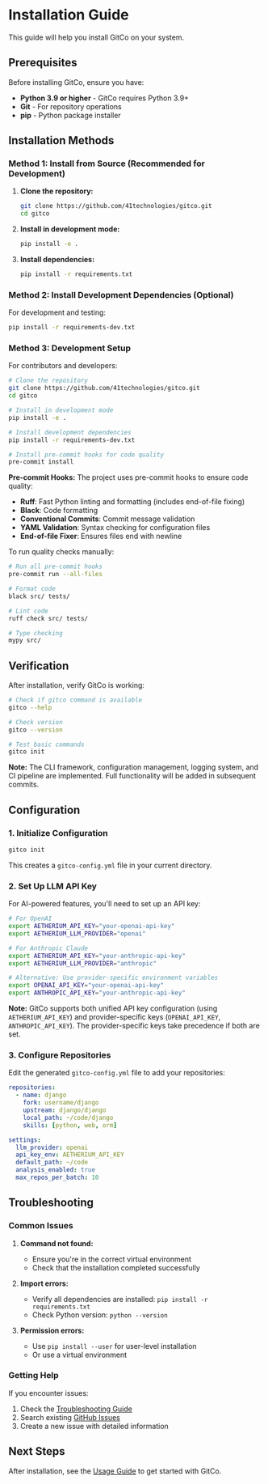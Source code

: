 # Installation Guide

This guide will help you install GitCo on your system.

## Prerequisites

Before installing GitCo, ensure you have:

- **Python 3.9 or higher** - GitCo requires Python 3.9+
- **Git** - For repository operations
- **pip** - Python package installer

## Installation Methods

### Method 1: Install from Source (Recommended for Development)

1. **Clone the repository:**
   ```bash
   git clone https://github.com/41technologies/gitco.git
   cd gitco
   ```

2. **Install in development mode:**
   ```bash
   pip install -e .
   ```

3. **Install dependencies:**
   ```bash
   pip install -r requirements.txt
   ```

### Method 2: Install Development Dependencies (Optional)

For development and testing:

```bash
pip install -r requirements-dev.txt
```

### Method 3: Development Setup

For contributors and developers:

```bash
# Clone the repository
git clone https://github.com/41technologies/gitco.git
cd gitco

# Install in development mode
pip install -e .

# Install development dependencies
pip install -r requirements-dev.txt

# Install pre-commit hooks for code quality
pre-commit install
```

**Pre-commit Hooks:**
The project uses pre-commit hooks to ensure code quality:
- **Ruff**: Fast Python linting and formatting (includes end-of-file fixing)
- **Black**: Code formatting
- **Conventional Commits**: Commit message validation
- **YAML Validation**: Syntax checking for configuration files
- **End-of-file Fixer**: Ensures files end with newline

To run quality checks manually:
```bash
# Run all pre-commit hooks
pre-commit run --all-files

# Format code
black src/ tests/

# Lint code
ruff check src/ tests/

# Type checking
mypy src/
```

## Verification

After installation, verify GitCo is working:

```bash
# Check if gitco command is available
gitco --help

# Check version
gitco --version

# Test basic commands
gitco init
```

**Note:** The CLI framework, configuration management, logging system, and CI pipeline are implemented. Full functionality will be added in subsequent commits.

## Configuration

### 1. Initialize Configuration

```bash
gitco init
```

This creates a `gitco-config.yml` file in your current directory.

### 2. Set Up LLM API Key

For AI-powered features, you'll need to set up an API key:

```bash
# For OpenAI
export AETHERIUM_API_KEY="your-openai-api-key"
export AETHERIUM_LLM_PROVIDER="openai"

# For Anthropic Claude
export AETHERIUM_API_KEY="your-anthropic-api-key"
export AETHERIUM_LLM_PROVIDER="anthropic"

# Alternative: Use provider-specific environment variables
export OPENAI_API_KEY="your-openai-api-key"
export ANTHROPIC_API_KEY="your-anthropic-api-key"
```

**Note:** GitCo supports both unified API key configuration (using `AETHERIUM_API_KEY`) and provider-specific keys (`OPENAI_API_KEY`, `ANTHROPIC_API_KEY`). The provider-specific keys take precedence if both are set.

### 3. Configure Repositories

Edit the generated `gitco-config.yml` file to add your repositories:

```yaml
repositories:
  - name: django
    fork: username/django
    upstream: django/django
    local_path: ~/code/django
    skills: [python, web, orm]

settings:
  llm_provider: openai
  api_key_env: AETHERIUM_API_KEY
  default_path: ~/code
  analysis_enabled: true
  max_repos_per_batch: 10
```

## Troubleshooting

### Common Issues

1. **Command not found:**
   - Ensure you're in the correct virtual environment
   - Check that the installation completed successfully

2. **Import errors:**
   - Verify all dependencies are installed: `pip install -r requirements.txt`
   - Check Python version: `python --version`

3. **Permission errors:**
   - Use `pip install --user` for user-level installation
   - Or use a virtual environment

### Getting Help

If you encounter issues:

1. Check the [Troubleshooting Guide](troubleshooting.md)
2. Search existing [GitHub Issues](https://github.com/41technologies/gitco/issues)
3. Create a new issue with detailed information

## Next Steps

After installation, see the [Usage Guide](usage.md) to get started with GitCo.
